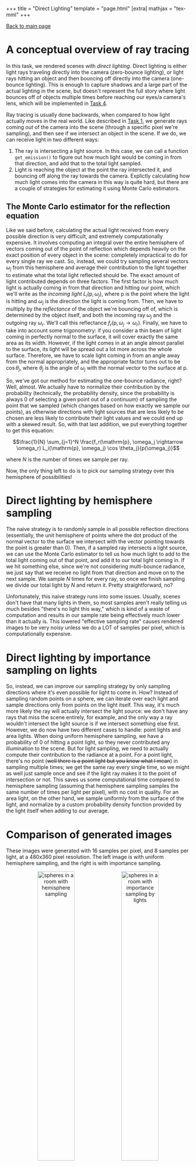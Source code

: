 +++
title = "Direct Lighting"
template = "page.html"
[extra]
mathjax = "tex-mml"
+++

[Back to main page]({{site.baseurl}}/pathtracer)

# A conceptual overview of ray tracing
In this task, we rendered scenes with *direct lighting*.
Direct lighting is either light rays traveling directly into the camera (zero-bounce lighting), or light rays hitting an object and then bouncing off directly into the camera (one-bounce lighting).
This is enough to capture shadows and a large part of the actual lighting in the scene, but doesn't represent the full story where light bounces off of objects multiple times before reaching our eyes/a camera's lens, which will be implemented in [Task 4](../hw3/task4).

Ray tracing is usually done backwards, when compared to how light actually moves in the real world.
Like described in [Task 1](../hw3/task1), we generate rays coming *out* of the camera into the scene (through a specific pixel we're sampling), and then see if we intersect an object in the scene.
If we do, we can receive light in two different ways:
1. The ray is intersecting a light source. In this case, we can call a function `get_emission()` to figure out how much light would be coming in from that direction, and add that to the total light sampled.
2. Light is reaching the object at the point the ray intersected it, and bouncing off along the ray towards the camera. Explictly calculating how much light comes into the camera in this way is quite hard, but there are a couple of strategies for estimating it using Monte Carlo estimators.

## The Monte Carlo estimator for the reflection equation
Like we said before, calculating the actual light received from every possible direction is very difficult, and extremely computationally expensive.
It involves computing an integral over the entire hemisphere of vectors coming out of the point of reflection which depends heavily on the exact position of every object in the scene: completely impractical to do for every single ray we cast.
So, instead, we could try sampling several vectors $\omega_j$ from this hemisphere and average their contribution to the light together to estimate what the total light reflected should be.
The exact amount of light contributed depends on three factors.
The first factor is how much light is actually coming in from that direction and hitting our point, which we'll write as the *incoming light* $L_i(\mathrm{p}, \omega_j)$, where $\mathrm{p}$ is the point where the light is hitting and $\omega_j$ is the direction the light is coming from.
Then, we have to multiply by the *reflectance* of the object we're bouncing off of, which is determined by the object itself, and both the incoming ray $\omega_j$ and the outgoing ray $\omega_r$. We'll call this reflectance $f_r(\mathrm{p}, \omega_j \rightarrow \omega_r)$.
Finally, we have to take into account some trigonometry: if you consider a thin beam of light coming in perfectly normal to the surface, it will cover exactly the same area as its width. However, if the light comes in at an angle almost parallel to the surface, its light will be spread out a lot more across the whole surface.
Therefore, we have to scale light coming in from an angle away from the normal appropriately, and the appropriate factor turns out to be $\cos \theta_j$, where $\theta_j$ is the angle of $\omega_j$ with the normal vector to the surface at $\mathrm{p}$.

So, we've got our method for estimating the one-bounce radiance, right?
Well, almost.
We actually have to normalize their contribution by the probability (technically, the probability density, since the probability is always $0$ of selecting a given point out of a continuum) of sampling the point that we sampled (which changes based on how exactly we sample our points), as otherwise directions with light sources that are less likely to be chosen are less likely to contribute their light values and we could end up with a skewed result.
So, with that last addition, we put everything together to get this equation:

$$\frac{1}{N} \sum_{j=1}^N \frac{f_r(\mathrm{p}, \omega_j \rightarrow \omega_r) L_i(\mathrm{p}, \omega_j) \cos \theta_j}{p(\omega_j)}$$

where $N$ is the number of times we sample per ray.

Now, the only thing left to do is to pick our sampling strategy over this hemisphere of possibilities!

# Direct lighting by hemisphere sampling
The naive strategy is to randomly sample in all possible reflection directions (essentially, the unit hemisphere of points where the dot product of the normal vector to the surface we intersect with the vector pointing towards the point is greater than $0$). 
Then, if a sampled ray intersects a light source, we can use the Monte Carlo estimator to tell us how much light to add to the total light coming out of that point, and add it to our total light coming in. 
If we hit something else, since we're not considering multi-bounce radiance, we just say that we receive no light from that direction and move on to the next sample. 
We sample $N$ times for every ray, so once we finish sampling we divide our total light by $N$ and return it. Pretty straightforward, no?

Unfortunately, this naive strategy runs into some issues.
Usually, scenes don't have that many lights in them, so most samples aren't really telling us much besides "there's no light this way," which is kind of a waste of computation and results in our sample rate being effectively much lower than it actually is.
This lowered "effective sampling rate" causes rendered images to be very noisy unless we do a LOT of samples per pixel, which is computationally expensive.  
# Direct lighting by importance sampling on lights
So, instead, we can improve our sampling strategy by only sampling directions where it's even possible for light to come in.
How? Instead of sampling random points on a sphere, we can iterate over each light and sample directions only from points on the light itself.
This way, it's much more likely the ray will actually intersect the light source: we don't have any rays that miss the scene entirely, for example, and the only way a ray wouldn't intersect the light source is if we intersect something else first. 
However, we do now have two different cases to handle: point lights and area lights.
When doing uniform hemisphere sampling, we have a probability of $0$ of hitting a point light, so they never contributed any illumination to the scene.
But for light sampling, we need to actually compute their contribution to the radiance at a point.
For a point light, there's no point (~~well there is a point light but you know what I mean~~) in sampling multiple times; we get the same ray every single time, so we might as well just sample once and see if the light ray makes it to the point of intersection or not. This saves us some computational time compared to hemisphere sampling (assuming that hemisphere sampling samples the same number of times per light per pixel), with no cost in quality.
For an area light, on the other hand, we sample uniformly from the surface of the light, and normalize by a custom probability density function provided by the light itself when adding to our average.
# Comparison of generated images
These images were generated with 16 samples per pixel, and 8 samples per light, at a 480x360 pixel resolution.
The left image is with uniform hemisphere sampling, and the right is with importance sampling.
<p style = "text-align:center">
	<img src="./task3-spheres-h.png" alt="spheres in a room with hemisphere sampling" width="45%" style="text-align:center"/>
	<img src="./task3-spheres.png" alt="spheres in a room with importance sampling by lights" width="45%" style="text-align:center"/>
</p>

<p style = "text-align:center">
	<img src="./task3-bunny-h.png" alt="bunny in a room with hemisphere sampling" width="45%" style="text-align:center"/>
	<img src="./task3-bunny.png" alt="bunny in a room with importance sampling by lights" width="45%" style="text-align:center"/>
</p>

We can see that images generated by hemisphere sampling generally have a lot of noise all over the picture, which comes from most of the samples not reaching a light source and being basically completely uninformative.
On the other hand, importance sampling renders are much smoother and nicer.
<p style = "text-align:center">
	<img src="./task3-dragon-h.png" alt="dragon with hemisphere sampling" width="45%" style="text-align:center"/>
	<img src="./task3-dragon.png" alt="dragon with importance sampling by lights" width="45%" style="text-align:center"/>
</p>

The dragon scene only has one point light, so uniform hemisphere sampling never finds it and so the whole scene is dark in the render.
Comparatively, sampling by importance sampling on lights allows the light to actually illuminate the scene and render an image of the dragon. 
Unless you like black, it's pretty clear importance sampling wins here.

# Reduction in noise in soft shadows
When we sample by importance sampling, sometimes only one sample is necessary to find out what the light level is at a given pixel.
For a specific pixel, if a ray is guaranteed to make it from ANY point on the light source from any point that a camera ray within the pixel intersects, then no matter how many samples you take, the color of the pixel will be the same (for that specific pixel sample, at least).
Similarly, if the ray is guaranteed NOT to make it to the light source, sampling more is equally useless.
(We will take advantage of this in [Task 5]({{site.baseurl}}/pathtracer/task5) using adaptive sampling to reduce sampling in regions that don't need it as much.)
So, the only case where additional samples are important is where some of the rays can make it back to the light source from the camera ray intersection point, but others can't.
This happens at the edges of shadows; when the sample rate per light is low, we can have shadow edges that look very noisy and harsh, but increasing the sample rate per light will soften those shadows and remove the noise.
Here's an example, showing the bunny from earlier.
We have 1 sample per pixel for all images, and a resolution of 480x360, but the sample rate per light ranges over 1,4,16,64 as we go left to right and top to bottom:

<p style = "text-align:center">
	<img src="./task3-bunny-comp-L1.png" alt="bunny with 1 sample per light" width="45%" style="text-align:center"/>
	<img src="./task3-bunny-comp-L4.png" alt="bunny with 4 samples per light" width="45%" style="text-align:center"/>
</p>
In these first two images, the shadows on the ground are extremely noisy. However, in the first image, the shadows on the ears and eye... sockets... are also quite noisy, whereas 4 samples helped smooth out those shadows substantially.
<p style = "text-align:center">
	<img src="./task3-bunny-comp-L16.png" alt="bunny with 16 sample per light" width="45%" style="text-align:center"/>
	<img src="./task3-bunny-comp-L64.png" alt="bunny with 64 samples per light" width="45%" style="text-align:center"/>
</p>

At 16 samples per light, the noise in the ground shadow has been mostly smoothed out, although there are still a decent number of gray specks in there, and the inner shadow is still a little harsh. The ears and eyes have smoothed out completely, though.
Once we've gotten to 64 samples per light, the gray specks have faded a little more, and the inner shadow has a nice gradient and softness to it. There is still some noise, though; this could probably be improved by taking more samples per pixel, since the complex geometry of the ears and head may be leading to large changes in how much light gets through to specific points.

# Conclusion
Importance sampling generally reduces noise substantially in the rendered image, by virtue of only sampling points that actually matter to the lighting.
This in essence gives a lot more information to the pixel about what color it should be, and prevents the noise that is generated by high variance due to effectively low sample rates.
Recreating the same quality of image that importance sampling can create with hemisphere sampling would require a much higher sampling rate, which generally would require a lot more computation.
Hemisphere sampling is much easier to implement, though, since it doesn't require giving each light its own unique sampling function and in general there's a lot less cases to handle. 
So, if you have the time, importance sampling is basically a direct upgrade to hemisphere sampling, but it's a lot more work to implement.
